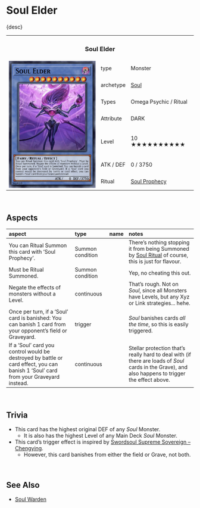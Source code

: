 # Soul Elder

{desc}

<table>
  <tr>
    <th colspan="3"> <h3> Soul Elder </h3> </th>
  </tr>
  <tr>
    <td rowspan="8"> <img src="../../../../.assets/cards/ritual/Soul Elder.png" width="320px"> </td>
  </tr>
  <tr>
    <td> type </td>
    <td> Monster </td>
  </tr>
  <tr>
    <td> archetype </td>
    <td> <a href="../../../archetypes/Soul.md">Soul</a> </td>
  </tr>
  <tr>
    <td> Types </td>
    <td> Omega Psychic / Ritual </td>
  </tr>
  <tr>
    <td> Attribute </td>
    <td> DARK </td>
  </tr>
  <tr>
    <td> Level </td>
    <td> 10 ★★★★★★★★★★ </td>
  </tr>
  <tr>
    <td> ATK / DEF </td>
    <td> 0 / 3750 </td>
  </tr>
  <tr>
    <td> Ritual </td>
    <td> <a href="../../spells/Soul Prophecy.md">Soul Prophecy</a> </td>
  </tr>
</table>


<br>


## Aspects

| aspect | type | name | notes |
| :----- | :--- | :--- | :---- |
| You can Ritual Summon this card with ‘Soul Prophecy’. | Summon condition | | There’s nothing stopping it from being Summoned by [Soul Ritual](../../spells/Soul%20Ritual.md) of course, this is just for flavour. |
| Must be Ritual Summoned. | Summon condition | | Yep, no cheating this out. |
| Negate the effects of monsters without a Level. | continuous | | That’s rough. Not on *Soul*, since all Monsters have Levels, but any Xyz or Link strategies... hehe. |
| Once per turn, if a ‘Soul’ card is banished: You can banish 1 card from your opponent’s field or Graveyard. | trigger | | *Soul* banishes cards *all the time*, so this is easily triggered. |
| If a ‘Soul’ card you control would be destroyed by battle or card effect, you can banish 1 ‘Soul’ card from your Graveyard instead. | continuous | | Stellar protection that’s really hard to deal with (if there are loads of *Soul* cards in the Grave), and also happens to trigger the effect above. |


<br>


## Trivia

- This card has the highest original DEF of any *Soul* Monster.
  - It is also has the highest Level of any Main Deck *Soul* Monster.
- This card’s trigger effect is inspired by [Swordsoul Supreme Sovereign – Chengying](https://yugipedia.com/wiki/Swordsoul_Supreme_Sovereign_-_Chengying).
  - However, this card banishes from either the field or Grave, not both.


<br>


## See Also

- [Soul Warden](../synchro/Soul%20Warden.md)  
